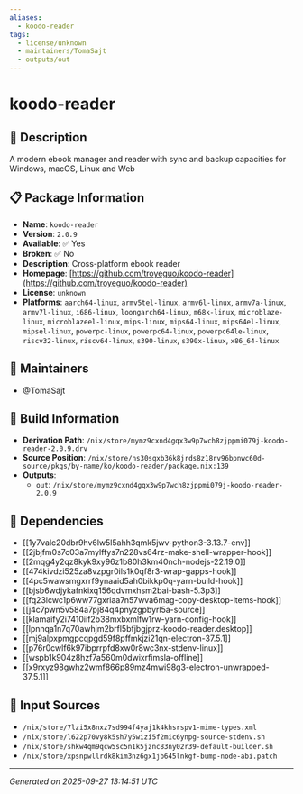 ```yaml
---
aliases:
  - koodo-reader
tags:
  - license/unknown
  - maintainers/TomaSajt
  - outputs/out
---
```


# koodo-reader

## 📝 Description

A modern ebook manager and reader with sync and backup capacities
for Windows, macOS, Linux and Web


## 📋 Package Information

- **Name**: `koodo-reader`
- **Version**: `2.0.9`
- **Available**: ✅ Yes
- **Broken**: ✅ No
- **Description**: Cross-platform ebook reader
- **Homepage**: [https://github.com/troyeguo/koodo-reader](https://github.com/troyeguo/koodo-reader)
- **License**: `unknown`
- **Platforms**: `aarch64-linux`, `armv5tel-linux`, `armv6l-linux`, `armv7a-linux`, `armv7l-linux`, `i686-linux`, `loongarch64-linux`, `m68k-linux`, `microblaze-linux`, `microblazeel-linux`, `mips-linux`, `mips64-linux`, `mips64el-linux`, `mipsel-linux`, `powerpc-linux`, `powerpc64-linux`, `powerpc64le-linux`, `riscv32-linux`, `riscv64-linux`, `s390-linux`, `s390x-linux`, `x86_64-linux`
## 👥 Maintainers

- @TomaSajt


## 🔧 Build Information

- **Derivation Path**: `/nix/store/mymz9cxnd4gqx3w9p7wch8zjppmi079j-koodo-reader-2.0.9.drv`
- **Source Position**: `/nix/store/ns30sqxb36k8jrds8z18rv96bpnwc60d-source/pkgs/by-name/ko/koodo-reader/package.nix:139`
- **Outputs**:
  - `out`:  `/nix/store/mymz9cxnd4gqx3w9p7wch8zjppmi079j-koodo-reader-2.0.9`

## 🔗 Dependencies

- [[1y7valc20dbr9hv6lw5l5ahh3qmk5jwv-python3-3.13.7-env]]
- [[2jbjfm0s7c03a7mylffys7n228vs64rz-make-shell-wrapper-hook]]
- [[2mqg4y2qz8kyk9xy96z1b80h3km40nch-nodejs-22.19.0]]
- [[474kivdzi525za8vzpgr0ils1k0qf8r3-wrap-gapps-hook]]
- [[4pc5wawsmgxrrf9ynaaid5ah0bikkp0q-yarn-build-hook]]
- [[bjsb6wdjykafnkixq156qdvmxhsm2bai-bash-5.3p3]]
- [[fq23lcwc1p6ww77gxriaa7n57wva6mag-copy-desktop-items-hook]]
- [[j4c7pwn5v584a7pj84q4pnyzgpbyrl5a-source]]
- [[klamaify2i7410iif2b38mxbxmlfw1rw-yarn-config-hook]]
- [[lpnnqa1n7q70awhjm2brfl5bfjbgjprz-koodo-reader.desktop]]
- [[mj9alpxpmgpcqpgd59f8pffmkjzi21qn-electron-37.5.1]]
- [[p76r0cwlf6k97ibprrpfd8xw0r8wc3nx-stdenv-linux]]
- [[wspb1k904z8hzf7a560m0dwixrfimsla-offline]]
- [[x9rxyz98gwhz2wmf866p89mz4mwi98g3-electron-unwrapped-37.5.1]]

## 📁 Input Sources

- `/nix/store/7lzi5x8nxz7sd994f4yaj1k4khsrspv1-mime-types.xml`
- `/nix/store/l622p70vy8k5sh7y5wizi5f2mic6ynpg-source-stdenv.sh`
- `/nix/store/shkw4qm9qcw5sc5n1k5jznc83ny02r39-default-builder.sh`
- `/nix/store/xpsnpwllrdk8kim3nz6gx1jb645lnkgf-bump-node-abi.patch`

---
*Generated on 2025-09-27 13:14:51 UTC*
